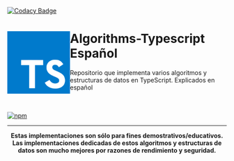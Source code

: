 
[![Codacy Badge](https://api.codacy.com/project/badge/Grade/f5df12e2dfc346e598f2148e2fae1d45)](https://app.codacy.com/gh/Bryan-Herrera-DEV/Algorithms-Typescript?utm_source=github.com&utm_medium=referral&utm_content=Bryan-Herrera-DEV/Algorithms-Typescript&utm_campaign=Badge_Grade_Settings)

<div>
    <img src="public/TS.png" align="left" width="144px"> <h1>Algorithms-Typescript Español</h1>
    <p>Repositorio que implementa varios algoritmos y estructuras de datos en TypeScript. Explicados en español</p>
    <br>
    <br>
</div>
<div align="center">
    <div align="left">
        <a align="center" href="https://www.npmjs.com/package/typescript"><img alt="npm" src="https://img.shields.io/npm/v/typescript?label=typescript"></a>
    </div>
<hr>
<b>Estas implementaciones son sólo para fines demostrativos/educativos. Las implementaciones dedicadas de estos algoritmos y estructuras de datos son mucho mejores por razones de rendimiento y seguridad.</b>
</div>
